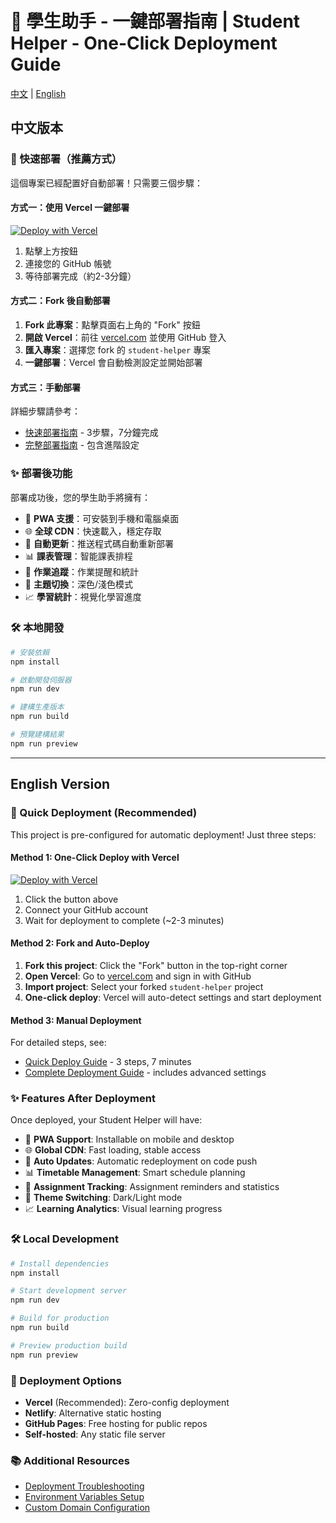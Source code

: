 # 🚀 學生助手 - 一鍵部署指南 | Student Helper - One-Click Deployment Guide

[中文](#中文版本) | [English](#english-version)

## 中文版本

### 🎯 快速部署（推薦方式）

這個專案已經配置好自動部署！只需要三個步驟：

#### 方式一：使用 Vercel 一鍵部署

[![Deploy with Vercel](https://vercel.com/button)](https://vercel.com/new/clone?repository-url=https://github.com/Ryanwang951120/student-helper)

1. 點擊上方按鈕
2. 連接您的 GitHub 帳號
3. 等待部署完成（約2-3分鐘）

#### 方式二：Fork 後自動部署

1. **Fork 此專案**：點擊頁面右上角的 "Fork" 按鈕
2. **開啟 Vercel**：前往 [vercel.com](https://vercel.com) 並使用 GitHub 登入
3. **匯入專案**：選擇您 fork 的 `student-helper` 專案
4. **一鍵部署**：Vercel 會自動檢測設定並開始部署

#### 方式三：手動部署

詳細步驟請參考：
- [快速部署指南](./QUICK-DEPLOY.md) - 3步驟，7分鐘完成
- [完整部署指南](./deployment-guide.md) - 包含進階設定

### ✨ 部署後功能

部署成功後，您的學生助手將擁有：

- 📱 **PWA 支援**：可安裝到手機和電腦桌面
- 🌐 **全球 CDN**：快速載入，穩定存取
- 🔄 **自動更新**：推送程式碼自動重新部署
- 📊 **課表管理**：智能課表排程
- 📝 **作業追蹤**：作業提醒和統計
- 🎨 **主題切換**：深色/淺色模式
- 📈 **學習統計**：視覺化學習進度

### 🛠️ 本地開發

```bash
# 安裝依賴
npm install

# 啟動開發伺服器
npm run dev

# 建構生產版本
npm run build

# 預覽建構結果
npm run preview
```

---

## English Version

### 🎯 Quick Deployment (Recommended)

This project is pre-configured for automatic deployment! Just three steps:

#### Method 1: One-Click Deploy with Vercel

[![Deploy with Vercel](https://vercel.com/button)](https://vercel.com/new/clone?repository-url=https://github.com/Ryanwang951120/student-helper)

1. Click the button above
2. Connect your GitHub account
3. Wait for deployment to complete (~2-3 minutes)

#### Method 2: Fork and Auto-Deploy

1. **Fork this project**: Click the "Fork" button in the top-right corner
2. **Open Vercel**: Go to [vercel.com](https://vercel.com) and sign in with GitHub
3. **Import project**: Select your forked `student-helper` project
4. **One-click deploy**: Vercel will auto-detect settings and start deployment

#### Method 3: Manual Deployment

For detailed steps, see:
- [Quick Deploy Guide](./QUICK-DEPLOY.md) - 3 steps, 7 minutes
- [Complete Deployment Guide](./deployment-guide.md) - includes advanced settings

### ✨ Features After Deployment

Once deployed, your Student Helper will have:

- 📱 **PWA Support**: Installable on mobile and desktop
- 🌐 **Global CDN**: Fast loading, stable access
- 🔄 **Auto Updates**: Automatic redeployment on code push
- 📊 **Timetable Management**: Smart schedule planning
- 📝 **Assignment Tracking**: Assignment reminders and statistics
- 🎨 **Theme Switching**: Dark/Light mode
- 📈 **Learning Analytics**: Visual learning progress

### 🛠️ Local Development

```bash
# Install dependencies
npm install

# Start development server
npm run dev

# Build for production
npm run build

# Preview production build
npm run preview
```

### 🚀 Deployment Options

- **Vercel** (Recommended): Zero-config deployment
- **Netlify**: Alternative static hosting
- **GitHub Pages**: Free hosting for public repos
- **Self-hosted**: Any static file server

### 📚 Additional Resources

- [Deployment Troubleshooting](./docs/troubleshooting.md)
- [Environment Variables Setup](./docs/environment.md)
- [Custom Domain Configuration](./docs/custom-domain.md)